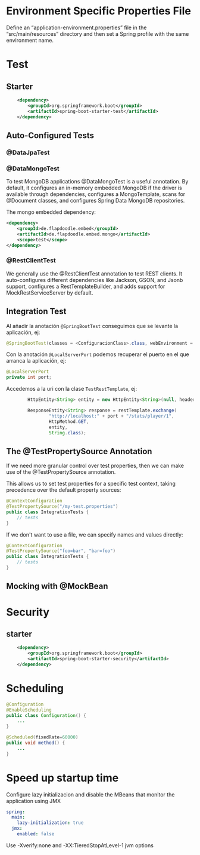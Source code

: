 # Environment Specific Properties File

Define an “application-environment.properties” file in the “src/main/resources” directory and then set a Spring profile with the same environment name.

# Test

## Starter

```xml
	<dependency>
		<groupId>org.springframework.boot</groupId>
		<artifactId>spring-boot-starter-test</artifactId>
	</dependency>
``` 

## Auto-Configured Tests

### @DataJpaTest

### @DataMongoTest

To test MongoDB applications @DataMongoTest is a useful annotation. By default, it configures an in-memory embedded MongoDB if the driver is available through dependencies, configures a MongoTemplate, scans for @Document classes, and configures Spring Data MongoDB repositories.

The mongo embedded dependency:
```xml
<dependency>
    <groupId>de.flapdoodle.embed</groupId>
    <artifactId>de.flapdoodle.embed.mongo</artifactId>
    <scope>test</scope>
</dependency>
```

### @RestClientTest

We generally use the @RestClientTest annotation to test REST clients. It auto-configures different dependencies like Jackson, GSON, and Jsonb support, configures a RestTemplateBuilder, and adds support for MockRestServiceServer by default.

## Integration Test

Al añadir la anotación ```@SpringBootTest``` conseguimos que se levante la aplicación, ej:

```java
@SpringBootTest(classes = <ConfiguracionClass>.class, webEnvironment = SpringBootTest.WebEnvironment.RANDOM_PORT)
```

Con la anotación ```@LocalServerPort``` podemos recuperar el puerto en el que arranca la aplicación, ej:

```java
@LocalServerPort
private int port;
```

Accedemos a la uri con la clase ```TestRestTemplate```, ej:

```java
		HttpEntity<String> entity = new HttpEntity<String>(null, headers);

		ResponseEntity<String> response = restTemplate.exchange(
				"http://localhost:" + port + "/stats/player/1",
				HttpMethod.GET,
				entity,
				String.class);

```

## The @TestPropertySource Annotation
If we need more granular control over test properties, then we can make use of the @TestPropertySource annotation.

This allows us to set test properties for a specific test context, taking precedence over the default property sources:

```java
@ContextConfiguration
@TestPropertySource("/my-test.properties")
public class IntegrationTests {
    // tests
}
```

If we don't want to use a file, we can specify names and values directly:

```java
@ContextConfiguration
@TestPropertySource("foo=bar", "bar=foo")
public class IntegrationTests {
    // tests
}
```

## Mocking with @MockBean

# Security

## starter
```xml
	<dependency>
		<groupId>org.springframework.boot</groupId>
		<artifactId>spring-boot-starter-security</artifactId>
	</dependency>
```

# Scheduling

```java
@Configuration
@EnableScheduling
public class Configuration() {
	...
}
```

```java
@Scheduled(fixedRate=60000)
public void method() {
	...
}
```

# Speed up startup time

Configure lazy initializacion and disable the MBeans that monitor the application using JMX

```yml
spring:
  main:
    lazy-initialization: true
  jmx:
    enabled: false
```

Use -Xverify:none and -XX:TieredStopAtLevel-1 jvm options
